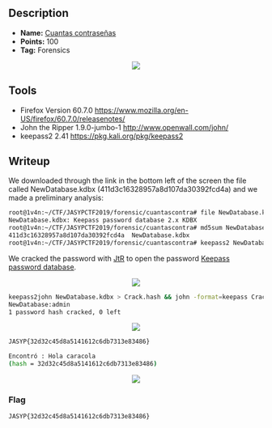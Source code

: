 ## Description
* **Name:** [Cuantas contraseñas](https://ctf.interferencias.tech/challenges#Cuantas%20contrase%C3%B1as)
* **Points:** 100
* **Tag:** Forensics

<p align="center">
<img src="cuantas_contraseñas.png"/>
</p>

## Tools
* Firefox Version 60.7.0 https://www.mozilla.org/en-US/firefox/60.7.0/releasenotes/
* John the Ripper 1.9.0-jumbo-1 http://www.openwall.com/john/
* keepass2 2.41 https://pkg.kali.org/pkg/keepass2

## Writeup
We downloaded through the link in the bottom left of the screen the file called NewDatabase.kdbx (411d3c16328957a8d107da30392fcd4a) and we made a preliminary analysis:

```bash
root@1v4n:~/CTF/JASYPCTF2019/forensic/cuantascontra# file NewDatabase.kdbx
NewDatabase.kdbx: Keepass password database 2.x KDBX
root@1v4n:~/CTF/JASYPCTF2019/forensic/cuantascontra# md5sum NewDatabase.kdbx
411d3c16328957a8d107da30392fcd4a  NewDatabase.kdbx
root@1v4n:~/CTF/JASYPCTF2019/forensic/cuantascontra# keepass2 NewDatabase.kdbx
```
We cracked the password with [JtR](http://www.openwall.com/john/) to open the password [Keepass password database](https://keepass.info/).

<p align="center">
<img src="keepass2_cuantas_contrasenas.png"/>
</p>

```bash
keepass2john NewDatabase.kdbx > Crack.hash && john -format=keepass Crack.hash > output && john --show Crack.hash  > output && cat output
NewDatabase:admin
1 password hash cracked, 0 left
```
<p align="center">
<img src="flag_cuantas_contrasenas.png"/>
</p>

```bash
JASYP{32d32c45d8a5141612c6db7313e83486}

Encontró : Hola caracola
(hash = 32d32c45d8a5141612c6db7313e83486)
```
<p align="center">
<img src="hola_caracola_hs__cuantas_contrasenas.png"/>
</p>

### Flag

`JASYP{32d32c45d8a5141612c6db7313e83486}`
